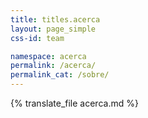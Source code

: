 ```yaml
---
title: titles.acerca
layout: page_simple
css-id: team

namespace: acerca
permalink: /acerca/
permalink_cat: /sobre/
---
```

{% translate_file acerca.md %}
